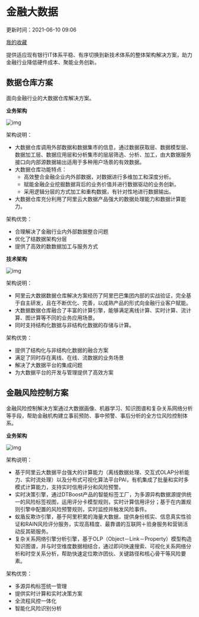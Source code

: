 # 金融大数据

更新时间：2021-06-10 09:06

[我的收藏](https://help.aliyun.com/my_favorites.html)

提供适应现有银行IT体系平稳、有序切换到新技术体系的整体架构解决方案，助力金融行业降低硬件成本、聚能业务创新。

## 数据仓库方案

面向金融行业的大数据仓库解决方案。

**业务架构**

![img](https://help-static-aliyun-doc.aliyuncs.com/assets/img/15923/15481782317216_zh-CN.png)

架构说明：

- 大数据仓库调用外部数据和数据集市的信息，通过数据获取层、数据模型层、数据加工层、数据应用层和分析集市的层层筛选、分析、加工，由大数据服务接口向内部源数据输出适用于多种用户场景的有效数据。
- 大数据仓库功能特点：
  - 高效整合金融企业内外部数据，对数据进行多维加工和深度分析。
  - 赋能金融企业挖掘数据背后的业务价值并进行数据驱动的业务创新。
  - 采用逻辑分层的方式加工和重构数据，有针对性地进行数据输出。
- 大数据仓库充分利用了阿里云大数据产品强大的数据处理能力和数据计算能力。

架构优势：

- 合理解决了金融行业内外部数据整合问题
- 优化了结数据架构分层
- 提供了高效的数数据加工与服务方式

**技术架构**

![img](https://help-static-aliyun-doc.aliyuncs.com/assets/img/15923/15481782317217_zh-CN.png)

架构说明：

- 阿里云大数据数据仓库解决方案经历了阿里巴巴集团内部的实战验证，完全基于自主研发，且在不断优化、完善，以成熟产品的形式向金融行业客户赋能。
- 大数据数据仓库融合了丰富的计算引擎，能够满足离线计算、实时计算、流计算、图计算等不同的业务应用场景。
- 同时支持结构化数据与非结构化数据的存储与计算。

架构优势：

- 提供了结构化与非结构化数据的融合方案
- 满足了同时存在离线、在线、流数据的业务场景
- 解决了大数据平台的集成问题
- 为大数据平台的开发与管理提供了高效方案

## 金融风险控制方案

金融风险控制解决方案通过大数据画像、机器学习、知识图谱和复杂关系网络分析等手段，帮助金融机构建立事前预防、事中预警、事后分析的全方位风险控制体系。

**业务架构**

![img](https://help-static-aliyun-doc.aliyuncs.com/assets/img/15923/15481782317218_zh-CN.png)

架构说明：

- 基于阿里云大数据平台强大的计算能力（离线数据处理、交互式OLAP分析能力、实时流处理）以及分布式可视化算法平台PAI，有机集成了批量和实时多模式计算能力，支持实时信用评分和风险预警。
- 实时决策引擎，通过DTBoost产品的智能标签工厂，为多源异构数据源提供统一的风险标签视图，运用评分卡模型规则，实时计算信用评分；基于在内置规则引擎中配置的风险预警规则，实时监控并触发风险事件。
- 蚁盾反欺诈引擎，基于阿里积累的海量大数据，提供身份核实、信息真实性验证和RAIN风险评分服务，实现高精度、最靠谱的互联网＋验身服务和营销活动反其砸服务。
- 复杂关系网络引擎分析引擎，基于OLP（Object－Link－Property）模型构造知识图谱，并与时空维度数据相结合，通过即问快速搜索、可视化关系网络分析和时空关系分析，帮助快速定位欺诈团伙、关键路径和核心骨干等风险要素。

架构优势：

- 多源异构标签统一管理
- 提供实时计算和实时决策方案
- 全流程风控一体化
- 智能化风险识别分析
